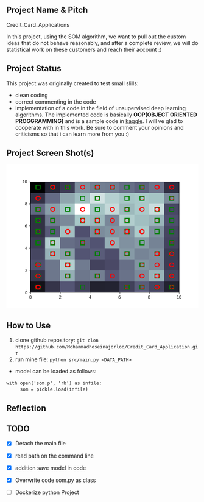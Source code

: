 ## Project Name & Pitch

Credit_Card_Applications

In this project, using the SOM algorithm, we want to pull out the custom ideas that do not behave reasonably, and after a complete review, we will do statistical work on these customers and reach their account :)

## Project Status

This project was originally created to test small slills:
 - clean coding
 - correct commenting in the code
 - implementation of a code in the field of unsupervised deep learning algorithms.
The implemented code is basically **OOP(OBJECT ORIENTED PROGGRAMMING)** and is a sample code in [kaggle](https://www.kaggle.com/code/abhikalpsrivastava15/dl-a-z-som-fraud-detector/comments).
I will ve glad to cooperate with in this work.
Be sure to comment your opinions and criticisms so that i can learn more from you :)

## Project Screen Shot(s)

![](image/PLOT.png)

## How to Use

1. clone github repository:
`git clon https://github.com/Mohammadhoseinajorloo/Credit_Card_Application.git`
2. run mine file:
`python src/main.py <DATA_PATH>`

- model can be loaded as follows:
```
with open('som.p', 'rb') as infile:
     som = pickle.load(infile)  
```


## Reflection

## TODO
- [x] Detach the main file
- [x] read path on the command line
- [x] addition save model in code
- [x] Overwrite code som.py as class
- [ ] Dockerize python Project

